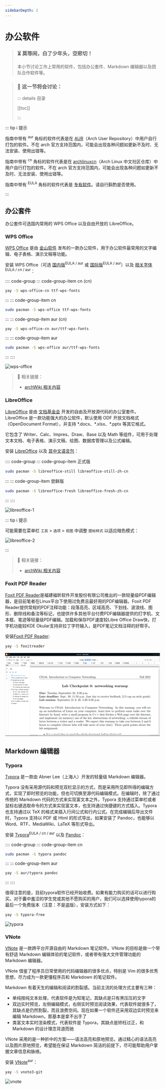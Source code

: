 ```yaml
---
sidebarDepth: 2
---
```


# 办公软件

> ### ⏳ 莫等闲，白了少年头，空悲切！
>
> 本小节讨论工作上常用的软件，包括办公套件、Markdown 编辑器以及团队合作软件等。

> ### 🔖 这一节将会讨论：
>
> ::: details 目录
>
> [[toc]]
>
> :::

::: tip ℹ️ 提示

指南中带有 <sup>aur</sup> 角标的软件代表是在 [AUR](https://aur.archlinux.org/)（Arch User Repository）中用户自行打包的软件。不在 arch 官方支持范围内，可能会出现各种问题如更新不及时、无法安装、使用出错等。

指南中带有 <sup>cn</sup> 角标的软件代表是在 [archlinuxcn](https://www.archlinuxcn.org/archlinux-cn-repo-and-mirror/)（Arch Linux 中文社区仓库）中用户自行打包的软件。不在 arch 官方支持范围内，可能会出现各种问题如更新不及时、无法安装、使用出错等。

指南中带有 <sup>EULA</sup> 角标的软件代表是 [专有软件](https://www.gnu.org/proprietary/proprietary.html)。请自行斟酌是否使用。

:::

## 办公套件

办公套件可选国内常用的 WPS Office 以及自由开放的 LibreOffice。

### WPS Office

[WPS Office](https://www.wps.cn/) 是由 [金山软件](https://www.kingsoft.com/) 发布的一款办公软件，用于办公软件最常用的文字编辑、电子表格、演示文稿等功能。

安装 WPS Office（可选 [国内版](https://aur.archlinux.org/packages/wps-office-cn/)<sup>EULA / aur</sup> 或 [国际版](https://aur.archlinux.org/packages/wps-office/)<sup>EULA / aur</sup>）以及 [相关字体](https://aur.archlinux.org/packages/ttf-wps-fonts/)<sup>EULA / cn / aur</sup>：

:::: code-group
::: code-group-item cn (cn)

```sh
yay -S wps-office-cn ttf-wps-fonts
```

:::
::: code-group-item cn

```sh
sudo pacman -S wps-office ttf-wps-fonts
```

:::
::: code-group-item aur (cn)

```sh
yay -S wps-office-cn aur/ttf-wps-fonts
```

:::
::: code-group-item aur

```sh
sudo pacman -S wps-office aur/ttf-wps-fonts
```

:::
::::

![wps-office](../static/apps/office/wps-office.png)

> 🔗 相关链接：
>
> - [archWiki 相关内容](<https://wiki.archlinux.org/title/WPS_Office_(%E7%AE%80%E4%BD%93%E4%B8%AD%E6%96%87)>)

### LibreOffice

[LibreOffice](https://zh-cn.libreoffice.org/) 是由 [文档基金会](https://www.documentfoundation.org/) 开发的自由及开放源代码的办公室套件。LibreOffice 是一款功能强大的办公软件，默认使用 ODF 开放文档格式（OpenDocument Format），并支持 \*.docx、\*.xlsx、\*.pptx 等其它格式。

它包含了 Writer、Calc、Impres、Draw、Base 以及 Math 等组件，可用于处理文本文档、电子表格、演示文稿、绘图、数据库管理以及公式编辑。

安装 [LibreOffice](https://archlinux.org/packages/extra/x86_64/libreoffice-still/) 以及 [其中文语言包](https://archlinux.org/packages/extra/any/libreoffice-still-zh-cn/)：

:::: code-group
::: code-group-item 正式版

```sh
sudo pacman -S libreoffice-still libreoffice-still-zh-cn
```

:::
::: code-group-item 尝鲜版

```sh
sudo pacman -S libreoffice-fresh libreoffice-fresh-zh-cn
```

:::
::::

![libreoffice-1](../static/apps/office/libreoffice-1.png)

::: tip ℹ️ 提示

可能需要在菜单栏 `工具` > `选项` > `视图` 中调整 `图标样式` 以适应暗色模式：

![libreoffice-2](../static/apps/office/libreoffice-2.png)

:::

> 🔗 相关链接：
>
> - [archWiki 相关内容](<https://wiki.archlinux.org/title/LibreOffice_(%E7%AE%80%E4%BD%93%E4%B8%AD%E6%96%87)>)

### Foxit PDF Reader
[Foxit PDF Reader](https://www.foxitsoftware.com/products/pdf-reader/)是福建福昕软件开发股份有限公司推出的一款轻量级PDF编辑器，是目前笔者在Linux平台下使用过免费且最好用的PDF编辑器。Foxit PDF Reader提供常规的PDF注释功能：段落高亮、区域高亮、下划线、波浪线、图形、删除线和备注等标记，也提供许多其他平台付费PDF编辑器提供的打字机、文本框、笔迹等轻量级PDF编辑。加载和保存PDF速度较Libre Office Draw快，打字机功能较KDE Okular支持非拉丁字符输入，是PDF笔记文档注释的好帮手。

安装[Foxit PDF Reader](https://aur.archlinux.org/packages/foxitreader/):

```sh
yay -S foxitreader
```

![foxit-pdf-reader](../static/apps/office/foxit-pdf-reader.png)


## Markdown 编辑器

### Typora

[Typora](https://typora.io/) 是一款由 Abner Lee（上海人）开发的轻量级 Markdown 编辑器。

Typora 没有采用源代码和预览双栏显示的方式，而是采用所见即所得的编辑方式，实现了即时预览的功能，但也可切换至源代码编辑模式。在编辑时，除了通过传统的 Markdown 代码的方式来实现富文本之外，Typora 支持通过菜单栏或者鼠标右键选取命令的方式来实现富文本，也支持通过快捷键的方式插入。Typora 也支持通过以 TeX 的格式来插入行间公式和行内公式。在完成编辑后导出文件时，Typora 支持以 PDF 或 Html 的形式导出，如果安装了 Pandoc，也能够以 Word、RTF、MediaWiki、LaTeX 等形式导出。

安装 [Typora](https://aur.archlinux.org/packages/typora/)<sup>EULA / cn / aur</sup> 以及 [Pandoc](https://archlinux.org/packages/community/x86_64/pandoc/)：

:::: code-group
::: code-group-item cn

```sh
sudo pacman -S typora pandoc
```

:::
::: code-group-item aur

```sh
yay -S aur/typora pandoc
```

:::
::::

值得注意的是，目前typora软件已经开始收费。如果有能力购买的话可以进行购买。对于囊中羞涩的学生党或其他不愿购买的用户，我们可以选择使用typora的最后一个免费版本（注意：不是盗版），安装方式如下：
```sh
yay -S typora-free
```

![typora](../static/apps/office/typora.png)

### VNote

[VNote](https://vnotex.github.io/vnote/zh_cn/#!index.md) 是一款跨平台开源自由的 Markdown 笔记软件。VNote 的目标是做一个带有舒适 Markdown 编辑体验的笔记软件，或者带有强大文件管理功能的 Markdown 编辑器。

VNote 借鉴了程序员日常使用的代码编辑器的很多优点，特别是 Vim 的很多优秀思想，尽力成为一款更懂程序员和 Markdown 的笔记软件。

Markdown 有着天生的编辑和阅读的割裂感。当前主流的处理方式主要有三种：

- 单纯按纯文本处理，代表软件是为知笔记，其缺点是只有黑压压的文字
- 双边实时预览，左侧编辑模式，右侧实时预览阅读效果，代表软件就很多了，其缺点是仍然割裂，而且浪费空间。现在如果一个软件还采用双边实时预览来编辑 Markdown，那基本是拿不出手了
- 类富文本实时渲染模式，代表软件是 Typora，其缺点是矫枉过正，和 Markdown 的设计理念背道而驰

VNote 采用的是一种折中的方案——语法高亮和原地预览。通过精心的语法高亮以及图片原地预览，希望能在保证 Markdown 简洁的前提下，尽可能帮助用户掌握文章信息和脉络。

安装 [VNote](https://aur.archlinux.org/packages/vnote3-git/)<sup>aur</sup>：

```sh
yay -S vnote3-git
```

![vnote](../static/apps/office/vnote.png)
